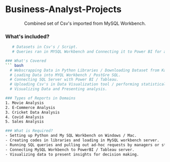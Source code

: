 # Business-Analyst-Projects
<p align="center"

Combined set of Csv's imported from MySQL Workbench.

### What's included?
```bash
   # Datasets in Csv's / Script.
   # Queries ran in MYSQL Workbench and Connecting it to Power BI for analysis, Python Web Scraping.

### What's Covered 
``` bash
  # Webscrapping Data in Python Libraries / Downloading Dataset from Kaggle / Github. 
  # Loading Data into MYQL Workbench / PostGre SQL.
  # Connecting SQL Server with Power BI / Tableau.
  # Uploading Csv's in Data Visualization tool / performing statistical analysis.
  # Visualizing Data and Presenting analysis. 

### Types of Reports in Domains
1. Movie Analysis
2. E-Commerce Analysis
3. Cricket Data Analysis 
4. Covid Analysis
5. Sales Analysis 

### What is Required?
- Setting up Python and My SQL Workbench on Windows / Mac.
- Creating codes in libraries and loading in MySQL workbench server.
- Running SQL queries and pulling out ad-hoc requests by managers or stakeholders.
- Connecting MySQL Workbench to PowerBI / Tableau server. 
- Visualizing data to present insights for decision making.
